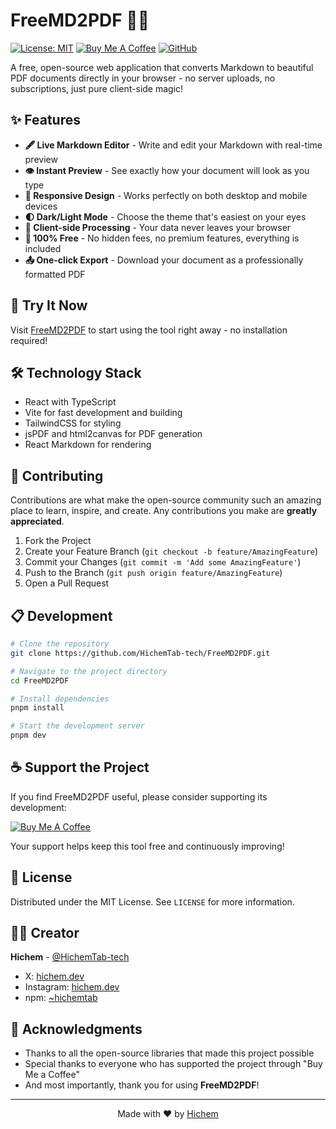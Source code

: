 # FreeMD2PDF 📄✨

[![License: MIT](https://img.shields.io/badge/License-MIT-blue.svg)](https://opensource.org/licenses/MIT)
[![Buy Me A Coffee](https://img.shields.io/badge/Buy%20Me%20A%20Coffee-Support-orange.svg)](https://www.buymeacoffee.com/HichemTabTech)
[![GitHub](https://img.shields.io/badge/GitHub-HichemTab--tech-green.svg)](https://github.com/HichemTab-tech)

A free, open-source web application that converts Markdown to beautiful PDF documents directly in your browser -
no server uploads, no subscriptions, just pure client-side magic!

## ✨ Features

- **🖋️ Live Markdown Editor** - Write and edit your Markdown with real-time preview
- **👁️ Instant Preview** - See exactly how your document will look as you type
- **📱 Responsive Design** - Works perfectly on both desktop and mobile devices
- **🌓 Dark/Light Mode** - Choose the theme that's easiest on your eyes
- **🔄 Client-side Processing** - Your data never leaves your browser
- **💯 100% Free** - No hidden fees, no premium features, everything is included
- **📤 One-click Export** - Download your document as a professionally formatted PDF

## 🚀 Try It Now

Visit [FreeMD2PDF](https://hichem.dev/free-md2pdf) to start using the tool right away - no installation required!

## 🛠️ Technology Stack

- React with TypeScript
- Vite for fast development and building
- TailwindCSS for styling
- jsPDF and html2canvas for PDF generation
- React Markdown for rendering

## 🤝 Contributing

Contributions are what make the open-source community such an amazing place to learn, inspire, and create.
Any contributions you make are **greatly appreciated**.

1. Fork the Project
2. Create your Feature Branch (`git checkout -b feature/AmazingFeature`)
3. Commit your Changes (`git commit -m 'Add some AmazingFeature'`)
4. Push to the Branch (`git push origin feature/AmazingFeature`)
5. Open a Pull Request

## 📋 Development

```bash
# Clone the repository
git clone https://github.com/HichemTab-tech/FreeMD2PDF.git

# Navigate to the project directory
cd FreeMD2PDF

# Install dependencies
pnpm install

# Start the development server
pnpm dev
```

## ☕ Support the Project

If you find FreeMD2PDF useful, please consider supporting its development:

[![Buy Me A Coffee](https://img.buymeacoffee.com/button-api/?text=Buy%20me%20a%20coffee&emoji=&slug=HichemTabTech&button_colour=FFDD00&font_colour=000000&font_family=Cookie&outline_colour=000000&coffee_colour=ffffff)](https://www.buymeacoffee.com/HichemTabTech)

Your support helps keep this tool free and continuously improving!

## 📜 License

Distributed under the MIT License. See `LICENSE` for more information.

## 👨‍💻 Creator

**Hichem** - [@HichemTab-tech](https://github.com/HichemTab-tech)

- X: [hichem.dev](https://x.com/hichemtab1)
- Instagram: [hichem.dev](https://instagram.com/hichem.tab)
- npm: [~hichemtab](https://www.npmjs.com/~hichemtab)

## 🙏 Acknowledgments

- Thanks to all the open-source libraries that made this project possible
- Special thanks to everyone who has supported the project through "Buy Me a Coffee"
- And most importantly, thank you for using **FreeMD2PDF**!

---

<!--suppress HtmlDeprecatedAttribute -->
<p align="center">Made with ❤️ by <a href="https://github.com/HichemTab-tech">Hichem</a></p>